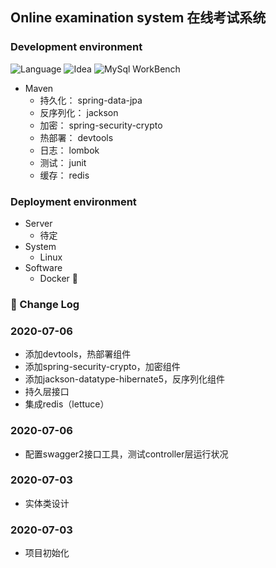 ## Online examination system 在线考试系统

### Development environment
![Language](https://img.shields.io/badge/Java-11-yellow.svg)
![Idea](https://img.shields.io/badge/Idea-2019.3-blue.svg)
![MySql WorkBench](https://img.shields.io/badge/MySqlWorkBench-8.0CE-green.svg)


* Maven
    * 持久化： spring-data-jpa
    * 反序列化： jackson
    * 加密： spring-security-crypto
    * 热部署： devtools
    * 日志： lombok
    * 测试： junit
    * 缓存： redis
### Deployment environment
* Server
    * 待定
* System
    * Linux  
* Software
    * Docker :penguin:
### :bookmark_tabs: Change Log 
    
### 2020-07-06
* 添加devtools，热部署组件 
* 添加spring-security-crypto，加密组件
* 添加jackson-datatype-hibernate5，反序列化组件
* 持久层接口
* 集成redis（lettuce）

### 2020-07-06
* 配置swagger2接口工具，测试controller层运行状况

### 2020-07-03
* 实体类设计

### 2020-07-03
* 项目初始化
